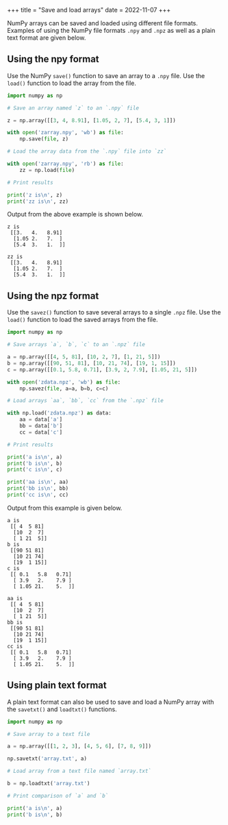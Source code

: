 +++
title = "Save and load arrays"
date = 2022-11-07
+++

NumPy arrays can be saved and loaded using different file formats. Examples of using the NumPy file formats `.npy` and `.npz` as well as a plain text format are given below.

## Using the npy format

Use the NumPy `save()` function to save an array to a `.npy` file. Use the `load()` function to load the array from the file.

```python
import numpy as np

# Save an array named `z` to an `.npy` file

z = np.array([[3, 4, 8.91], [1.05, 2, 7], [5.4, 3, 1]])

with open('zarray.npy', 'wb') as file:
    np.save(file, z)

# Load the array data from the `.npy` file into `zz`

with open('zarray.npy', 'rb') as file:
    zz = np.load(file)

# Print results

print('z is\n', z)
print('zz is\n', zz)
```

Output from the above example is shown below.

```
z is
 [[3.   4.   8.91]
  [1.05 2.   7.  ]
  [5.4  3.   1.  ]]

zz is
 [[3.   4.   8.91]
  [1.05 2.   7.  ]
  [5.4  3.   1.  ]]
```

## Using the npz format

Use the `savez()` function to save several arrays to a single `.npz` file. Use the `load()` function to load the saved arrays from the file.

```python
import numpy as np

# Save arrays `a`, `b`, `c` to an `.npz` file

a = np.array([[4, 5, 81], [10, 2, 7], [1, 21, 5]])
b = np.array([[90, 51, 81], [10, 21, 74], [19, 1, 15]])
c = np.array([[0.1, 5.8, 0.71], [3.9, 2, 7.9], [1.05, 21, 5]])

with open('zdata.npz', 'wb') as file:
    np.savez(file, a=a, b=b, c=c)

# Load arrays `aa`, `bb`, `cc` from the `.npz` file

with np.load('zdata.npz') as data:
    aa = data['a']
    bb = data['b']
    cc = data['c']

# Print results

print('a is\n', a)
print('b is\n', b)
print('c is\n', c)

print('aa is\n', aa)
print('bb is\n', bb)
print('cc is\n', cc)

```

Output from this example is given below.

```
a is
 [[ 4  5 81]
  [10  2  7]
  [ 1 21  5]]
b is
 [[90 51 81]
  [10 21 74]
  [19  1 15]]
c is
 [[ 0.1   5.8   0.71]
  [ 3.9   2.    7.9 ]
  [ 1.05 21.    5.  ]]

aa is
 [[ 4  5 81]
  [10  2  7]
  [ 1 21  5]]
bb is
 [[90 51 81]
  [10 21 74]
  [19  1 15]]
cc is
 [[ 0.1   5.8   0.71]
  [ 3.9   2.    7.9 ]
  [ 1.05 21.    5.  ]]
```

## Using plain text format

A plain text format can also be used to save and load a NumPy array with the `savetxt()` and `loadtxt()` functions.

```python
import numpy as np

# Save array to a text file

a = np.array([[1, 2, 3], [4, 5, 6], [7, 8, 9]])

np.savetxt('array.txt', a)

# Load array from a text file named `array.txt`

b = np.loadtxt('array.txt')

# Print comparison of `a` and `b`

print('a is\n', a)
print('b is\n', b)
```
